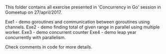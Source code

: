 This folder contains all exercise presented in 'Concurrency in Go' session in Gomeetup on 27/april/2017.

Exe1 - demo goroutines and communication between goroutines using channels.
Exe2 - demo finding total of given range in parallel using multiple worker.
Exe3 - demo concurrent counter
Exe4 - demo leap year concurrently with parallelism.

Check comments in code for more details.

